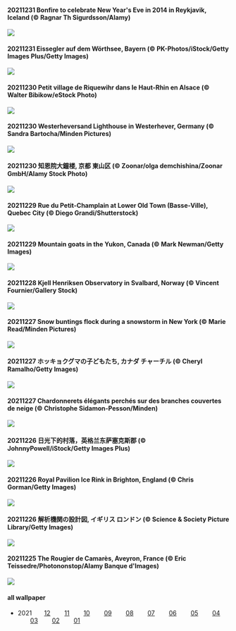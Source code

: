 #### 20211231 Bonfire to celebrate New Year's Eve in 2014 in Reykjavik, Iceland (© Ragnar Th Sigurdsson/Alamy)

![](images/2021-12/20211231_IcelandBonfire_1920x1080.jpg)

#### 20211231 Eissegler auf dem Wörthsee, Bayern (© PK-Photos/iStock/Getty Images Plus/Getty Images)

![](images/2021-12/20211231_EisseglerWoerthsee_1920x1080.jpg)

#### 20211230 Petit village de Riquewihr dans le Haut-Rhin en Alsace (© Walter Bibikow/eStock Photo)

![](images/2021-12/20211230_WinterRoofs_1920x1080.jpg)

#### 20211230 Westerheversand Lighthouse in Westerhever, Germany (© Sandra Bartocha/Minden Pictures)

![](images/2021-12/20211230_WesterheverLight_1920x1080.jpg)

#### 20211230 知恩院大鐘楼, 京都 東山区 (© Zoonar/olga demchishina/Zoonar GmbH/Alamy Stock Photo)

![](images/2021-12/20211230_JoyaBell_1920x1080.jpg)

#### 20211229 Rue du Petit-Champlain at Lower Old Town (Basse-Ville), Quebec City (© Diego Grandi/Shutterstock)

![](images/2021-12/20211229_PetitChamplain_1920x1080.jpg)

#### 20211229 Mountain goats in the Yukon, Canada (© Mark Newman/Getty Images)

![](images/2021-12/20211229_OreamnosAmericanus_1920x1080.jpg)

#### 20211228 Kjell Henriksen Observatory in Svalbard, Norway (© Vincent Fournier/Gallery Stock)

![](images/2021-12/20211228_KjellHenriksen_1920x1080.jpg)

#### 20211227 Snow buntings flock during a snowstorm in New York (© Marie Read/Minden Pictures)

![](images/2021-12/20211227_SnowBuntings_1920x1080.jpg)

#### 20211227 ホッキョクグマの子どもたち, カナダ チャーチル (© Cheryl Ramalho/Getty Images)

![](images/2021-12/20211227_ManitobaBears_1920x1080.jpg)

#### 20211227 Chardonnerets élégants perchés sur des branches couvertes de neige (© Christophe Sidamon-Pesson/Minden)

![](images/2021-12/20211227_Goldfinch_1920x1080.jpg)

#### 20211226 日光下的村落，英格兰东萨塞克斯郡 (© JohnnyPowell/iStock/Getty Images Plus)

![](images/2021-12/20211226_SalehurstChurch_1920x1080.jpg)

#### 20211226 Royal Pavilion Ice Rink in Brighton, England (© Chris Gorman/Getty Images)

![](images/2021-12/20211226_RPIR_1920x1080.jpg)

#### 20211226 解析機関の設計図, イギリス ロンドン (© Science & Society Picture Library/Getty Images)

![](images/2021-12/20211226_DesignDrawing_1920x1080.jpg)

#### 20211225 The Rougier de Camarès, Aveyron, France (© Eric Teissedre/Photononstop/Alamy Banque d'Images)

![](images/2021-12/20211225_RedWinter_1920x1080.jpg)





#### all wallpaper



- 2021&emsp;&emsp;[12](images/2021-12/README.md) &emsp;&emsp;[11](images/2021-11/README.md) &emsp;&emsp;[10](images/2021-10/README.md) &emsp;&emsp;[09](images/2021-09/README.md) &emsp;&emsp;[08](images/2021-08/README.md) &emsp;&emsp;[07](images/2021-07/README.md) &emsp;&emsp;[06](images/2021-06/README.md) &emsp;&emsp;[05](images/2021-05/README.md) &emsp;&emsp;[04](images/2021-04/README.md) &emsp;&emsp;[03](images/2021-03/README.md) &emsp;&emsp;[02](images/2021-02/README.md) &emsp;&emsp;[01](images/2021-01/README.md) 

